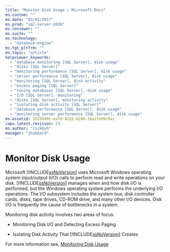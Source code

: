 ```yaml
---
title: "Monitor Disk Usage | Microsoft Docs"
ms.custom: ""
ms.date: "03/01/2017"
ms.prod: "sql-server-2016"
ms.reviewer: ""
ms.suite: ""
ms.technology: 
  - "database-engine"
ms.tgt_pltfrm: ""
ms.topic: "article"
helpviewer_keywords: 
  - "database monitoring [SQL Server], disk usage"
  - "disks [SQL Server]"
  - "monitoring performance [SQL Server], disk usage"
  - "server performance [SQL Server], disk usage"
  - "monitoring [SQL Server], disk activity"
  - "excess paging [SQL Server]"
  - "tuning databases [SQL Server], disk usage"
  - "I/O [SQL Server], monitoring"
  - "disks [SQL Server], monitoring activity"
  - "isolating disk activity [SQL Server]"
  - "database performance [SQL Server], disk usage"
  - "monitoring server performance [SQL Server], disk usage"
ms.assetid: 1525449c-ea7d-4222-b294-1ba1fe99c9ac
caps.latest.revision: 23
ms.author: "rickbyh"
manager: "jhubbard"
---
```

# Monitor Disk Usage
  Microsoft [!INCLUDE[ssNoVersion](../../../advanced-analytics/r-services/includes/ssnoversion-md.md)] uses Microsoft Windows operating system input/output (I/O) calls to perform read and write operations on your disk. [!INCLUDE[ssNoVersion](../../../advanced-analytics/r-services/includes/ssnoversion-md.md)] manages when and how disk I/O is performed, but the Windows operating system performs the underlying I/O operations. The I/O subsystem includes the system bus, disk controller cards, disks, tape drives, CD-ROM drive, and many other I/O devices. Disk I/O is frequently the cause of bottlenecks in a system.  
  
 Monitoring disk activity involves two areas of focus:  
  
-   Monitoring Disk I/O and Detecting Excess Paging  
  
-   Isolating Disk Activity That [!INCLUDE[ssNoVersion](../../../advanced-analytics/r-services/includes/ssnoversion-md.md)] Creates  
  
 For more information see, [Monitoring Disk Usage](http://social.technet.microsoft.com/wiki/contents/articles/monitoring-disk-usage.aspx)  
  
  